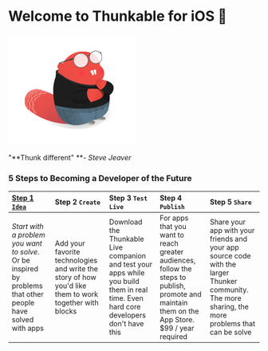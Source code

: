 # Welcome to Thunkable for iOS 

![](/assets/stevejeaver.png)

"**Thunk different" **_- Steve Jeaver_

### 5 Steps to Becoming a Developer of the Future

| [Step 1 `Idea`](/thunkable-for-android/sample-apps.md) | Step 2 `Create` | Step 3 `Test Live` | Step 4 `Publish` | Step 5 `Share` |
| :--- | :--- | :--- | :--- | :--- |
| _Start with a problem you want to solve_. Or be inspired by problems that other people have solved with apps | Add your favorite technologies and write the story of how you'd like them to work together with blocks | Download the Thunkable Live companion and test your apps while you build them in real time. Even hard core developers don't have this | For apps that you want to reach greater audiences, follow the steps to publish, promote and maintain them on the App Store. $99 / year required | Share your app with your friends and your app source code with the larger Thunker community. The more sharing, the more problems that can be solve |



